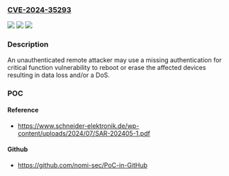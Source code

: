 ### [CVE-2024-35293](https://cve.mitre.org/cgi-bin/cvename.cgi?name=CVE-2024-35293)
![](https://img.shields.io/static/v1?label=Product&message=Series%20700&color=blue)
![](https://img.shields.io/static/v1?label=Version&message=0.0.0.0%3C%3D%200.1.17.6%20&color=brighgreen)
![](https://img.shields.io/static/v1?label=Vulnerability&message=CWE-306%3A%20Missing%20Authentication%20for%20Critical%20Function&color=brighgreen)

### Description

An unauthenticated remote attacker may use a missing authentication for critical function vulnerability to reboot or erase the affected devices resulting in data loss and/or a DoS.

### POC

#### Reference
- https://www.schneider-elektronik.de/wp-content/uploads/2024/07/SAR-202405-1.pdf

#### Github
- https://github.com/nomi-sec/PoC-in-GitHub

